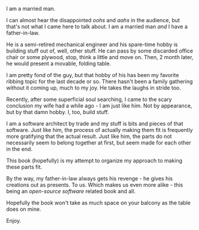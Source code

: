 I am a married man. 

I can almost hear the disappointed _oohs_ and _aahs_ in the audience, but that's not what I came here to talk about. I am a married man _and_ I have a father-in-law.

He is a semi-retired mechanical engineer and his spare-time hobby is building stuff out of, well, other stuff. He can pass by some discarded office chair or some plywood, stop, think a little and move on. Then, 2 month later, he would present a movable, folding table.

I am pretty fond of the guy, but that hobby of his has been my favorite ribbing topic for the last decade or so. There hasn't been a family gathering without it coming up, much to my joy. He takes the laughs in stride too.

Recently, after some superficial soul searching, I came to the scary conclusion my wife had a while ago - I am just like him. Not by appearance, but by that damn hobby. I, too, build stuff.

I am a software architect by trade and my stuff is bits and pieces of that software. Just like him, the process of actually making them fit is frequently more gratifying that the actual result. Just like him, the parts do not necessarily seem to belong together at first, but seem made for each other in the end.

This book (hopefully) is my attempt to organize my approach to making these parts fit.

By the way, my father-in-law always gets his revenge - he gives his creations out as presents. To us. Which makes us even more alike - this being an _open-source software_ related book and all.

Hopefully the book won't take as much space on your balcony as the table does on mine.

Enjoy.
